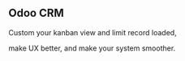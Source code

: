 Odoo CRM
--------

Custom your kanban view and limit record loaded, 

make UX better, and make your system smoother.






